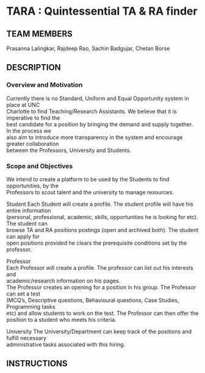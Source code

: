 # TARA : Quintessential TA & RA finder

## TEAM MEMBERS
Prasanna Lalingkar, Rajdeep Rao, Sachin Badgujar, Chetan Borse 

## DESCRIPTION

### Overview and Motivation 
Currently   there   is   no   Standard,   Uniform   and   Equal   Opportunity   system   in   place   at   UNC  
Charlotte   to   find   Teaching/Research   Assistants.   We   believe   that   it   is   imperative   to   find   the  
best   candidate   for   a   position   by   bringing   the   demand   and   supply   together.   In   the   process   we  
also   aim   to   introduce   more   transparency   in   the   system   and   encourage   greater   collaboration  
between the Professors, University and Students.  

### Scope and Objectives 
We   intend   to   create   a   platform   to   be   used   by   the   Students   to   find   opportunities,   by   the  
Professors to scout talent and the university to manage resources. 
 
Student
Each   Student   will   create   a   profile.   The   student   profile   will   have   his   entire   information  
(personal,   professional,   academic,   skills,   opportunities   he   is   looking   for   etc).   The   student   can  
browse   TA   and   RA   positions   postings   (open   and   archived   both).   The   student   can   apply   for  
open positions provided he clears the prerequisite conditions set by the professor. 
 
Professor   
Each   Professor   will   create   a   profile.   The   professor   can   list   out   his   interests   and  
academic/research information on his pages.  
The   Professor   creates   an   opening   for   a   position   in   his   group.   The   Professor   can   set   a   test  
(MCQ’s,   Descriptive   questions,   Behavioural   questions,   Case   Studies,   Programming   tasks  
etc)   and   allow   students   to   work   on   the   test.   The   Professor   can   then   offer   the   position   to   a  student who meets his criteria. 
 
University 
The   University/Department   can   keep   track   of   the   positions   and   fulfill   necessary  
administrative tasks associated with this hiring. 
 
## INSTRUCTIONS
